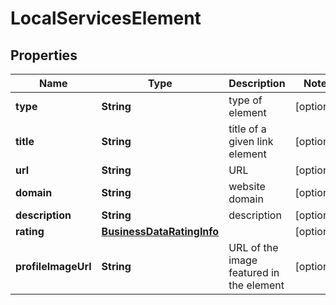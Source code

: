 

# LocalServicesElement


## Properties

| Name | Type | Description | Notes |
|------------ | ------------- | ------------- | -------------|
|**type** | **String** | type of element |  [optional] |
|**title** | **String** | title of a given link element |  [optional] |
|**url** | **String** | URL |  [optional] |
|**domain** | **String** | website domain |  [optional] |
|**description** | **String** | description |  [optional] |
|**rating** | [**BusinessDataRatingInfo**](BusinessDataRatingInfo.md) |  |  [optional] |
|**profileImageUrl** | **String** | URL of the image featured in the element |  [optional] |



